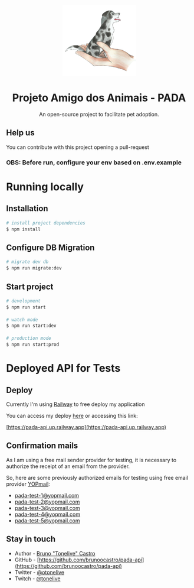 <p align="center">
  <a href="http://github.com/brunoocastro/pada-api" target="blank">
  <img src="./public/pada.png" width="200" alt="Pada Logo" />
  </a>
</p>
<h1 align="center">
Projeto Amigo dos Animais - PADA
</h1>
<p align="center">
  An open-source project to facilitate pet adoption.
</p>
</p>

## Help us

You can contribute with this project opening a pull-request

### **OBS**: Before run, configure your env based on .env.example

# Running locally

## Installation

```bash
# install project dependencies
$ npm install
```

## Configure DB Migration

```bash
# migrate dev db
$ npm run migrate:dev
```

## Start project

```bash
# development
$ npm run start

# watch mode
$ npm run start:dev

# production mode
$ npm run start:prod
```

# Deployed API for Tests

## Deploy

Currently I'm using [Railway](https://railway.app) to free deploy my application

You can access my deploy [here](https://pada-api.up.railway.app) or accessing this link:

[https://pada-api.up.railway.app](https://pada-api.up.railway.app)

## Confirmation mails

As I am using a free mail sender provider for testing, it is necessary to authorize the receipt of an email from the provider.

So, here are some previously authorized emails for testing using free email provider [YOPmail](https://yopmail.com):

- pada-test-1@yopmail.com
- pada-test-2@yopmail.com
- pada-test-3@yopmail.com
- pada-test-4@yopmail.com
- pada-test-5@yopmail.com

## Stay in touch

- Author - [Bruno "Tonelive" Castro](https://linked.in/brunoocastro)
- GitHub - [https://github.com/brunoocastro/pada-api](https://github.com/brunoocastro/pada-api)
- Twitter - [@otonelive](https://twitter.com/otonelive)
- Twitch - [@tonelive](https://twitch.com/tonelive)
